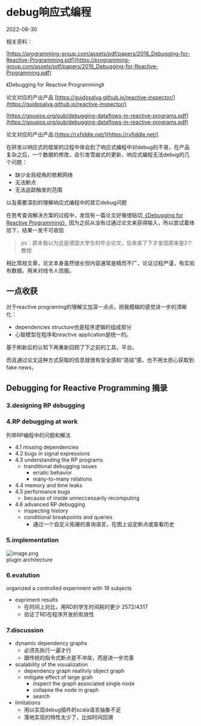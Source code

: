 # debug响应式编程
2022-08-30

相关资料：

[https://programming-group.com/assets/pdf/papers/2016_Debugging-for-Reactive-Programming.pdf](https://programming-group.com/assets/pdf/papers/2016_Debugging-for-Reactive-Programming.pdf)

《Debugging for Reactive Programming》

论文对应的产出产品 [https://guidosalva.github.io/reactive-inspector/](https://guidosalva.github.io/reactive-inspector/)

[https://gousios.org/pub/debugging-dataflows-in-reactive-programs.pdf](https://gousios.org/pub/debugging-dataflows-in-reactive-programs.pdf)

论文对应的产出产品:[https://rxfiddle.net/](https://rxfiddle.net/)

在研发以响应式的框架的过程中体会到了响应式编程中对debug的不易，在产品复杂之后，一个数据的修改，会引发雪崩式的更新，响应式编程无法debug的几个问题：

- 缺少全局视角的依赖网络
- 无法断点
- 无法追踪触发的范围

以及需要深刻的理解响应式编程中的其它debug问题

在思考查询解决方案的过程中，发现有一篇论文好像很贴切[《Debugging for Reactive Programming》](https://programming-group.com/assets/pdf/papers/2016_Debugging-for-Reactive-Programming.pdf)  因为之前从没有过通过论文来获得输入，所以尝试着体验下，结果一发不可收拾

> ps：原本我以为这是德国大学生的毕业论文，后来查了下才发现原来是2个教授


相比常规文章，论文本身虽然很长但内容通常是精而不广，论证过程严谨，有实验有数据。用来对线令人信服。

## 一点收获
对于reactive programing的理解又加深一点点，把我模糊的感觉进一步的清晰化：

- dependencies structure也是程序逻辑的组成部分
- 心智模型在程序和reactive application是统一的。

基于刷新后的认知下再重新回顾了下之前的工具，平台。

而且通过论文这种方式获取的信息就很有安全感和“高级”感，也不用太担心获取到fake news，


## Debugging for Reactive Programming 摘录

### 3.designing RP debugging

### 4.RP debugging at work
列举RP编程中的问题和解法

- 4.1 missing dependencies
- 4.2 bugs in signal expressions
- 4.3 understanding the RP programs
   - tranditional debugging  issues
      - erratic behavior
      - many-to-many relations
- 4.4 memory and time leaks
- 4.5 performance bugs
   - because of inside unneccessarily recomputing
- 4.6 advanced RP debugging
   - inspecting history
   - conditional breakpoints and queries
      - 通过一个自定义拓展的查询语言，在图上设定断点或查看历史


### 5.implementation
![image.png](https://cdn.nlark.com/yuque/0/2022/png/329030/1661429359219-d3f8d4b7-6e05-4e16-a18d-d4f37579e53d.png#clientId=udd612afd-4b51-4&crop=0&crop=0&crop=1&crop=1&from=paste&height=266&id=u2029d2db&margin=%5Bobject%20Object%5D&name=image.png&originHeight=266&originWidth=467&originalType=binary&ratio=1&rotation=0&showTitle=false&size=26608&status=done&style=none&taskId=uae019f50-3e39-4bb0-9ebc-7c5499af911&title=&width=467)<br />plugin architecture 

### 6.evalution
organized a controlled experiment with 18 subjects

- expriment results
   - 在时间上对比，用RD的学生时间耗时更少 2572/4317
   - 验证了RD在程序开发的有效性

### 7.discussion

- dynamic dependency graphs
   - 必须先执行一遍才行
   - 跟传统的指令式断点是不冲突，而是进一步完善
- scalability of the visualization
   - dependency graph realitvly object graph
   - mitigate effect of large grah
      - inspect the graph  associated single node
      - collapse the node in graph
      - search
- limitations
   - 用以实现debug插件的scala语言抽象不足
   - 落地实现的特性太少了，比如时间回溯